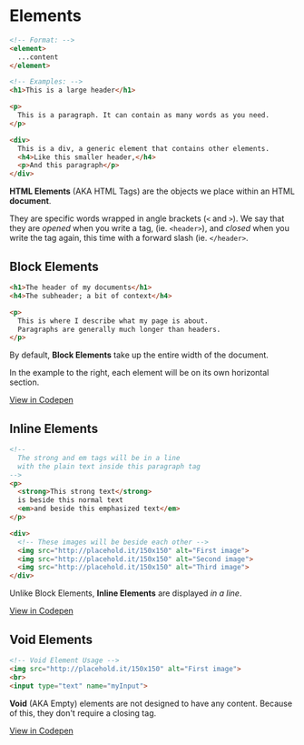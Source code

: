 # Elements

```html
<!-- Format: -->
<element>
  ...content
</element>

<!-- Examples: -->
<h1>This is a large header</h1>

<p>
  This is a paragraph. It can contain as many words as you need.
</p>

<div>
  This is a div, a generic element that contains other elements.
  <h4>Like this smaller header,</h4>
  <p>And this paragraph</p>
</div>
```

__HTML Elements__ (AKA HTML Tags) are the objects we place within an HTML __document__.

They are specific words wrapped in angle brackets (`<` and `>`).
We say that they are _opened_ when you write a tag, (ie. `<header>`),
and _closed_ when you write the tag again, this time with a forward slash (ie. `</header>`.

## Block Elements

```html
<h1>The header of my documents</h1>
<h4>The subheader; a bit of context</h4>

<p>
  This is where I describe what my page is about.
  Paragraphs are generally much longer than headers.
</p>
```

By default, __Block Elements__ take up the entire width of the document.

In the example to the right, each element will be on its own horizontal section.

<a target="_blank" href="http://codepen.io/bwt604RED/pen/evMgoK">View in Codepen</a>

## Inline Elements

```html
<!--
  The strong and em tags will be in a line
  with the plain text inside this paragraph tag
-->
<p>
  <strong>This strong text</strong>
  is beside this normal text
  <em>and beside this emphasized text</em>
</p>

<div>
  <!-- These images will be beside each other -->
  <img src="http://placehold.it/150x150" alt="First image">
  <img src="http://placehold.it/150x150" alt="Second image">
  <img src="http://placehold.it/150x150" alt="Third image">  
</div>
```

Unlike Block Elements, __Inline Elements__ are displayed _in a line_.

<a target="_blank" href="http://codepen.io/bwt604RED/pen/evMgwK">View in Codepen</a>


## Void Elements

```html
<!-- Void Element Usage -->
<img src="http://placehold.it/150x150" alt="First image">
<br>
<input type="text" name="myInput">
```

__Void__ (AKA Empty) elements are not designed to have any content.
Because of this, they don't require a closing tag.

<a target="_blank" href="http://codepen.io/bwt604RED/pen/NpYdQj">View in Codepen</a>







